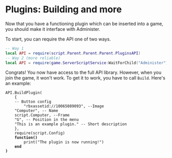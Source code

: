 # Plugins: Building and more

Now that you have a functioning plugin which can be inserted into a game, you should make it interface with Administer.



To start, you can require the API one of two ways.



```lua
-- Way 1
local API = require(script.Parent.Parent.Parent.PluginsAPI)
-- Way 2 (more reliable)
local API = require(game.ServerScriptService:WaitForChild("Administer").PluginsAPI)
```

Congrats! You now have access to the full API library. However, when you join the game, it won't work. To get it to work, you have to call `Build`. Here's an example:



<pre class="language-lua"><code class="lang-lua">API.BuildPlugin(
    {
    -- Button config
    	"rbxassetid://10065089093", --Image
	"Computer", -- Name
	script.Computer, --Frame
	"G", -- Position in the menu
	"This is an example plugin." -- Short description
    },
    require(script.Config)
<strong>    function()
</strong>        print("The plugin is now running!")
<strong>    end
</strong><strong>)
</strong></code></pre>
